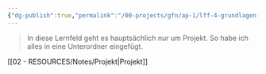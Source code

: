 ```yaml
---
{"dg-publish":true,"permalink":"/00-projects/gfn/ap-1/lff-4-grundlagen-projektmanagement/","tags":["GFN","inProgress","GFN/LFF4"],"updated":"2024-08-16T18:34:39.000+02:00"}
---
```


> In diese Lernfeld geht es hauptsächlich nur um Projekt.
> So habe ich alles in eine Unterordner eingefügt.

[[02 - RESOURCES/Notes/Projekt\|Projekt]]